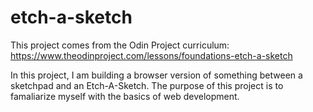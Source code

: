 # etch-a-sketch
This project comes from the Odin Project curriculum: https://www.theodinproject.com/lessons/foundations-etch-a-sketch

In this project, I am building a browser version of something between a sketchpad and an Etch-A-Sketch. The purpose of this project is to famaliarize myself with the basics of web development.
